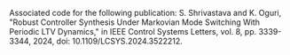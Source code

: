 Associated code for the following publication: S. Shrivastava and K. Oguri, "Robust Controller Synthesis Under Markovian Mode Switching With Periodic LTV Dynamics," in IEEE Control Systems Letters, vol. 8, pp. 3339-3344, 2024, doi: 10.1109/LCSYS.2024.3522212.
